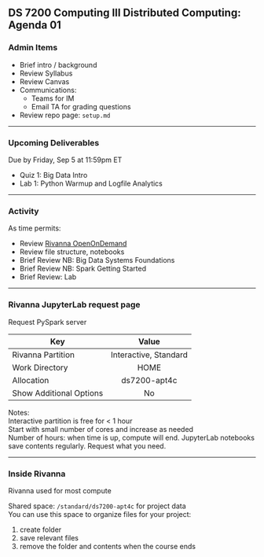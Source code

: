 ## DS 7200 Computing III Distributed Computing: Agenda 01



### Admin Items

- Brief intro / background
- Review Syllabus
- Review Canvas
- Communications:
  - Teams for IM
  - Email TA for grading questions
- Review repo page: `setup.md`

---

### Upcoming Deliverables

Due by Friday, Sep 5 at 11:59pm ET
- Quiz 1: Big Data Intro
- Lab 1: Python Warmup and Logfile Analytics


---

### Activity

As time permits:

- Review [Rivanna OpenOnDemand](https://ood.hpc.virginia.edu/pun/sys/dashboard)
- Review file structure, notebooks
- Brief Review NB: Big Data Systems Foundations  
- Brief Review NB: Spark Getting Started  
- Brief Review: Lab

---

### Rivanna JupyterLab request page

Request PySpark server

| Key       | Value |
| ----------- | :-----------: |
| Rivanna Partition | Interactive, Standard |
| Work Directory | HOME |
| Allocation| ds7200-apt4c |
| Show Additional Options| No |

Notes:    
Interactive partition is free for  < 1 hour  
Start with small number of cores and increase as needed  
Number of hours: when time is up, compute will end. JupyterLab notebooks save contents regularly. Request what you need.

--- 
### Inside Rivanna

Rivanna used for most compute

Shared space: `/standard/ds7200-apt4c` for project data  
You can use this space to organize files for your project: 
1. create folder
2. save relevant files
3. remove the folder and contents when the course ends

